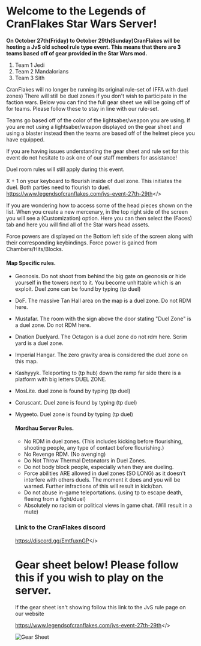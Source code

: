 # Welcome to the **Legends of CranFlakes Star Wars Server!**

**On October 27th(Friday) to October 29th(Sunday)CranFlakes will be hosting a JvS old school rule type event. This means that there are 3 teams based off of gear provided in the Star Wars mod.**
1. Team 1 Jedi
2. Team 2 Mandalorians
3. Team 3 Sith

CranFlakes will no longer be running its original rule-set of (FFA with duel zones) There will still be duel zones if you don't wish to participate in the faction wars. Below you can find the full gear sheet we will be going off of for teams. Please follow these to stay in line with our rule-set.

Teams go based off of the color of the lightsaber/weapon you are using. If you are not using a lightsaber/weapon displayed on the gear sheet and using a blaster instead then the teams are based off of the helmet piece you have equipped.

If you are having issues understanding the gear sheet and rule set for this event do not hesitate to ask one of our staff members for assistance!

Duel room rules will still apply during this event.

X + 1 on your keyboard to flourish inside of duel zone. This initiates the duel. Both parties need to flourish to duel.
<a id="CranFlakes website">https://www.legendsofcranflakes.com/jvs-event-27th-29th</>

If you are wondering how to access some of the head pieces shown on the list. When you create a new mercenary, in the top right side of the screen you will see a (Customization) option. Here you can then select the (Faces) tab and here you will find all of the Star wars head assets.

Force powers are displayed on the Bottom left side of the screen along with their corresponding keybindings. Force power is gained from Chambers/Hits/Blocks.

#### Map Specific rules.
- Geonosis. Do not shoot from behind the big gate on geonosis or hide yourself in the towers next to it. You become unhittable which is an exploit. Duel zone can be found by typing (tp duel)
- DoF. The massive Tan Hall area on the map is a duel zone. Do not RDM here.
- Mustafar. The room with the sign above the door stating "Duel Zone" is a duel zone. Do not RDM here.
- Dnation Duelyard. The Octagon is a duel zone do not rdm here. Scrim yard is a duel zone.
- Imperial Hangar. The zero gravity area is considered the duel zone on this map.
- Kashyyyk. Teleporting to (tp hub) down the ramp far side there is a platform with big letters DUEL ZONE.
- MosLite. duel zone is found by typing (tp duel)
- Coruscant. Duel zone is found by typing (tp duel)
- Mygeeto. Duel zone is found by typing (tp duel)

  #### Mordhau Server Rules.
  - No RDM in duel zones. (This includes kicking before flourishing, shooting people, any type of contact before flourishing.)
  - No Revenge RDM. (No avenging)
  - Do Not Throw Thermal Detonators in Duel Zones.
  - Do not body block people, especially when they are dueling.
  - Force abilities ARE allowed in duel zones (SO LONG) as it doesn't interfere with others duels. The moment it does and you will be warned. Further infractions of this will result in kick/ban.
  - Do not abuse in-game teleportations. (using tp to escape death, fleeing from a fight/duel)
  - Absolutely no racism or political views in game chat. (Will result in a mute)

  ### Link to the CranFlakes discord
  <a id="CranFlakes Discord">https://discord.gg/EmtfuxnGP</>

  # Gear sheet below! Please follow this if you wish to play on the server. 
  If the gear sheet isn't showing follow this link to the JvS rule page on our website

  <a id="JvS Rule Page">https://www.legendsofcranflakes.com/jvs-event-27th-29th</>


  ![Gear Sheet](https://lh4.googleusercontent.com/CJrF-Hox2IvOBI3k89X-aa4LMTvjNUWZWsC4thgzOQT9xu87mDqDFlj2FLcetzbIlGXa3j5Kl9MSUrBNiFTaqcfGahUoQvx_aER4bPZ60AVe_P6-POfd3VILyVec4D4DOA=w1280)
  
